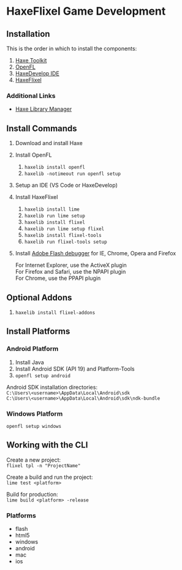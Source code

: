 # HaxeFlixel Game Development

## Installation

This is the order in which to install the components:

1. [Haxe Toolkit](https://haxe.org/)
2. [OpenFL](https://www.openfl.org/)
3. [HaxeDevelop IDE](https://haxedevelop.org/)
4. [HaxeFlixel](https://haxeflixel.com/)

### Additional Links

- [Haxe Library Manager](https://lib.haxe.org/)

## Install Commands

1. Download and install Haxe
2. Install OpenFL
   1. `haxelib install openfl`
   2. `haxelib -notimeout run openfl setup`
3. Setup an IDE (VS Code or HaxeDevelop)
4. Install HaxeFlixel
   1. `haxelib install lime`
   2. `haxelib run lime setup`
   3. `haxelib install flixel`
   4. `haxelib run lime setup flixel`
   5. `haxelib install flixel-tools`
   6. `haxelib run flixel-tools setup`
5. Install [Adobe Flash debugger](https://www.adobe.com/support/flashplayer/debug_downloads.html) for IE, Chrome, Opera and Firefox

    For Internet Explorer, use the ActiveX plugin  
    For Firefox and Safari, use the NPAPI plugin  
    For Chrome, use the PPAPI plugin

## Optional Addons

1. `haxelib install flixel-addons`

## Install Platforms

### Android Platform

1. Install Java
2. Install Android SDK (API 19) and Platform-Tools
3. `openfl setup android`

Android SDK installation directories:  
`C:\Users\<username>\AppData\Local\Android\sdk`  
`C:\Users\<username>\AppData\Local\Android\sdk\ndk-bundle`

### Windows Platform

`openfl setup windows`

## Working with the CLI

Create a new project:  
`flixel tpl -n "ProjectName"`

Create a build and run the project:  
`lime test <platform>`

Build for production:  
`lime build <platform> -release`

### Platforms

- flash
- html5
- windows
- android
- mac
- ios
